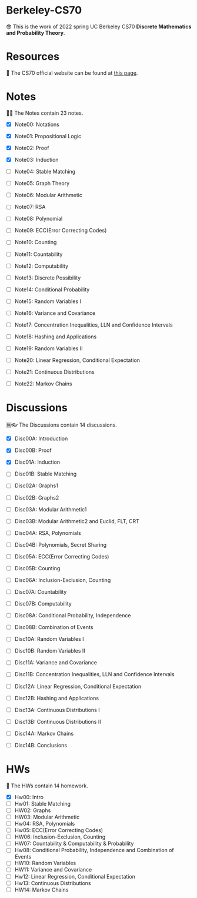 # Berkeley-CS70
😎 This is the work of 2022 spring UC Berkeley CS70 **Discrete Mathematics and Probability Theory**.  

# Resources
📖 The CS70 official website can be found at [this page](https://www.sp22.eecs70.org/).  


# Notes
🐱‍👓 The Notes contain 23 notes.

- [x] Note00: Notations
- [x] Note01: Propositional Logic
- [x] Note02: Proof
- [x] Note03: Induction
- [ ] Note04: Stable Matching
- [ ] Note05: Graph Theory
- [ ] Note06: Modular Arithmetic
- [ ] Note07: RSA
- [ ] Note08: Polynomial
- [ ] Note09: ECC(Error Correcting Codes)
- [ ] Note10: Counting
- [ ] Note11: Countability
- [ ] Note12: Computability
- [ ] Note13: Discrete Possibility
- [ ] Note14: Conditional Probability
- [ ] Note15: Random Variables I
- [ ] Note16: Variance and Covariance
- [ ] Note17: Concentration Inequalities, LLN and Confidence Intervals
- [ ] Note18: Hashing and Applications
- [ ] Note19: Random Variables II
- [ ] Note20: Linear Regression, Conditional Expectation
- [ ] Note21: Continuous Distributions
- [ ] Note22: Markov Chains


# Discussions
🈚👓 The Discussions contain 14 discussions.

- [x] Disc00A: Introduction
- [x] Disc00B: Proof
- [x] Disc01A: Induction
- [ ] Disc01B: Stable Matching
- [ ] Disc02A: Graphs1
- [ ] Disc02B: Graphs2
- [ ] Disc03A: Modular Arithmetic1
- [ ] Disc03B: Modular Arithmetic2 and Euclid, FLT, CRT
- [ ] Disc04A: RSA, Polynomials
- [ ] Disc04B: Polynomials, Secret Sharing
- [ ] Disc05A: ECC(Error Correcting Codes)
- [ ] Disc05B: Counting
- [ ] Disc06A: Inclusion-Exclusion, Counting
- [ ] Disc07A: Countability
- [ ] Disc07B: Computability
- [ ] Disc08A: Conditional Probability, Independence
- [ ] Disc08B: Combination of Events
- [ ] Disc10A: Random Variables I
- [ ] Disc10B: Random Variables II
- [ ] Disc11A: Variance and Covariance
- [ ] Disc11B: Concentration Inequalities, LLN and Confidence Intervals
- [ ] Disc12A: Linear Regression, Conditional Expectation
- [ ] Disc12B: Hashing and Applications
- [ ] Disc13A: Continuous Distributions I
- [ ] Disc13B: Continuous Distributions II
- [ ] Disc14A: Markov Chains
- [ ] Disc14B: Conclusions


# HWs
🎫 The HWs contain 14 homework. 

- [x] Hw00: Intro
- [ ] Hw01: Stable Matching
- [ ] HW02: Graphs
- [ ] HW03: Modular Arithmetic
- [ ] Hw04: RSA, Polynomials
- [ ] Hw05: ECC(Error Correcting Codes)
- [ ] HW06: Inclusion-Exclusion, Counting
- [ ] HW07: Countability & Computability & Probability
- [ ] Hw08: Conditional Probability, Independence and Combination of Events
- [ ] HW10: Random Variables
- [ ] HW11: Variance and Covariance
- [ ] Hw12: Linear Regression, Conditional Expectation
- [ ] Hw13: Continuous Distributions
- [ ] HW14: Markov Chains
